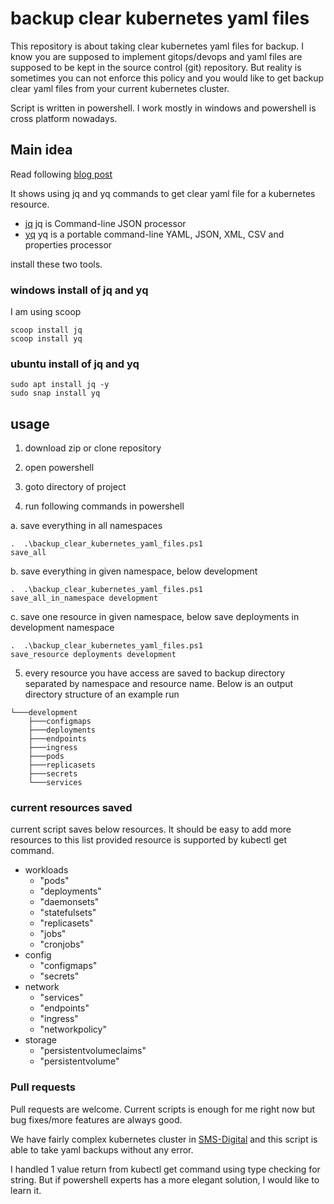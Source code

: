 # backup clear kubernetes yaml files

This repository is about taking clear kubernetes yaml files for backup.
I know you are supposed to implement gitops/devops and yaml files are supposed to be kept in the source control (git) repository.
But reality is sometimes you can not enforce this policy and you would like to get backup clear yaml files from your current kubernetes cluster.

Script is written in powershell.
I work mostly in windows and powershell is cross platform nowadays.

## Main idea

Read following [blog post](https://fabianlee.org/2022/06/06/kubernetes-export-a-clean-yaml-manifest-that-can-be-re-imported/
)

It shows using jq and yq commands to get clear yaml file for a kubernetes resource.



- [jq](https://github.com/stedolan/jq/) jq is Command-line JSON processor 
- [yq](https://github.com/mikefarah/yq) yq is a portable command-line YAML, JSON, XML, CSV and properties processor 


install these two tools.

### windows install of jq and yq

I am using scoop


	scoop install jq
	scoop install yq

### ubuntu install of jq and yq



	sudo apt install jq -y
	sudo snap install yq

## usage

1. download zip or clone repository
2. open powershell
3. goto directory of project

4. run following commands in powershell

a. save everything in all namespaces

	.  .\backup_clear_kubernetes_yaml_files.ps1 
	save_all

b. save everything in given namespace, below development

	.  .\backup_clear_kubernetes_yaml_files.ps1 
	save_all_in_namespace development

c. save one resource in given namespace, below save deployments in development namespace

	.  .\backup_clear_kubernetes_yaml_files.ps1 
	save_resource deployments development

5. every resource you have access are saved to backup directory separated by namespace and resource name.
Below is an output directory structure of an example run

```
└───development
    ├───configmaps
    ├───deployments
    ├───endpoints
    ├───ingress
    ├───pods
    ├───replicasets
    ├───secrets
    └───services
```


### current resources saved

current script saves below resources.
It should be easy to add more resources to this list provided resource is supported by kubectl get command.



- workloads
	- "pods"
	- "deployments"
	- "daemonsets"
	- "statefulsets"
	- "replicasets"
	- "jobs"
	- "cronjobs"
- config
	- "configmaps"
	- "secrets"
- network
	- "services"
	- "endpoints"
	- "ingress"
	- "networkpolicy"
- storage
	- "persistentvolumeclaims"
	- "persistentvolume"




### Pull requests

Pull requests are welcome.
Current scripts is enough for me right now but bug fixes/more features are always good.

We have fairly complex kubernetes cluster in [SMS-Digital](https://www.sms-digital.com/) and this script is able to take yaml backups without any error.

I handled 1 value return from kubectl get command using type checking for string.
But if powershell experts has a more elegant solution, I would like to learn it.


